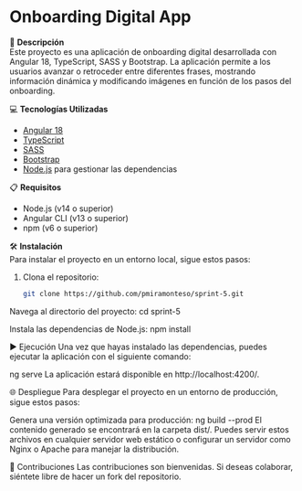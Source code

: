 # Onboarding Digital App

📄 **Descripción**  
Este proyecto es una aplicación de onboarding digital desarrollada con Angular 18, TypeScript, SASS y Bootstrap. La aplicación permite a los usuarios avanzar o retroceder entre diferentes frases, mostrando información dinámica y modificando imágenes en función de los pasos del onboarding.

💻 **Tecnologías Utilizadas**  
- [Angular 18](https://angular.io/)
- [TypeScript](https://www.typescriptlang.org/)
- [SASS](https://sass-lang.com/)
- [Bootstrap](https://getbootstrap.com/)
- [Node.js](https://nodejs.org/) para gestionar las dependencias

📋 **Requisitos**  
- Node.js (v14 o superior)
- Angular CLI (v13 o superior)  
- npm (v6 o superior)

🛠️ **Instalación**  
Para instalar el proyecto en un entorno local, sigue estos pasos:

1. Clona el repositorio:
   ```bash
   git clone https://github.com/pmiramonteso/sprint-5.git
   
Navega al directorio del proyecto:
cd sprint-5

Instala las dependencias de Node.js:
npm install

▶️ Ejecución
Una vez que hayas instalado las dependencias, puedes ejecutar la aplicación con el siguiente comando:

ng serve
La aplicación estará disponible en http://localhost:4200/.

🌐 Despliegue
Para desplegar el proyecto en un entorno de producción, sigue estos pasos:

Genera una versión optimizada para producción:
ng build --prod
El contenido generado se encontrará en la carpeta dist/. Puedes servir estos archivos en cualquier servidor web estático o configurar un servidor como Nginx o Apache para manejar la distribución.

🤝 Contribuciones
Las contribuciones son bienvenidas. Si deseas colaborar, siéntete libre de hacer un fork del repositorio.
